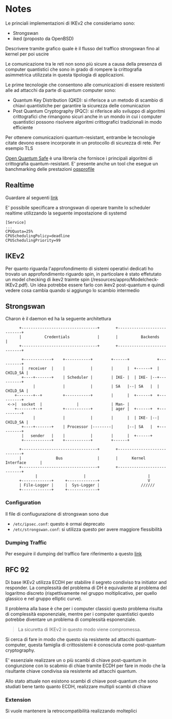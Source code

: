 # Notes

Le princiali implementazioni di IKEv2 che consideriamo sono:

- Strongswan
- iked (proposto da OpenBSD)

Descrivere tramite grafico quale è il flusso del traffico strongswan fino al
kernel per poi uscire 



Le comunicazione tra le reti non sono più sicure a causa della presenza di
computer quantistici che sono in grado di rompere la crittografia asimmetrica
utilizzata in questa tipologia di applicazioni.

Le prime tecnologie che consentono alle comunicazioni di essere resistenti alle
ad attacchi da parte di quantum computer sono:

- Quantum Key Distribution (QKD): si riferisce a un metodo di scambio di chiavi quantistiche per garantire la sicurezza delle comunicazion
- Post Quantum Cryptography (PQC):  si riferisce allo sviluppo di algoritmi crittografici che rimangono sicuri anche in un mondo in cui i computer quantistici possono risolvere algoritmi crittografici tradizionali in modo efficiente

Per ottenere comunicazioni quantum-resistant, entrambe le tecnologie citate devono essere 
incorporate in un protocollo di sicurezza di rete. Per esempio TLS



[Open Quantum Safe](https://openquantumsafe.org) è una libreria che fornisce i principali algoritmi di
crittografia quantum-resistant. E' presente anche un tool che esegue un
banchmarking delle prestazioni [oqsprofile](https://github.com/open-quantum-safe/profiling?tab=readme-ov-file)




## Realtime

Guardare al seguenti [link](https://access.redhat.com/documentation/it-it/red_hat_enterprise_linux_for_real_time/7/html/tuning_guide/chap-realtime-specific_tuning)

E' possibile specificare a strongswan di operare tramite lo scheduler realtime
utilizzando la seguente impostazione di systemd 
```
[Service]
...
CPUQuota=25%
CPUSchedulingPolicy=deadline
CPUSchedulingPriority=99
```

## IKEv2

Per quanto riguarda l'approfondimento di sistemi operativi dedicati ho trovato
un approfondimento riguardo spin, in particolare è stato effetutato un model
checking di ikev2 traimte spin (/resources/appro/Modelcheck-IKEv2.pdf).
Un idea potrebbe essere farlo con ikev2 post-quantum e quindi vedere cosa cambia
quando si aggiungo lo scambio intermedio

## Strongswan

Charon è il daemon ed ha la seguente architettura
```
      +---------------------------------+       +----------------------------+
      |          Credentials            |       |          Backends          |
      +---------------------------------+       +----------------------------+

       +------------+    +-----------+        +------+            +----------+
       |  receiver  |    |           |        |      |  +------+  | CHILD_SA |
       +----+-------+    | Scheduler |        | IKE- |  | IKE- |--+----------+
            |            |           |        | SA   |--| SA   |  | CHILD_SA |
    +-------+--+         +-----------+        |      |  +------+  +----------+
 <->|  socket  |               |              | Man- |
    +-------+--+         +-----------+        | ager |  +------+  +----------+
            |            |           |        |      |  | IKE- |--| CHILD_SA |
       +----+-------+    | Processor |--------|      |--| SA   |  +----------+
       |   sender   |    |           |        |      |  +------+
       +------------+    +-----------+        +------+

      +---------------------------------+       +----------------------------+
      |               Bus               |       |      Kernel Interface      |
      +---------------------------------+       +----------------------------+
             |                    |                           |
      +-------------+     +-------------+                     V
      | File-Logger |     |  Sys-Logger |                  //////
      +-------------+     +-------------+
```

### Configuration

Il file di confiugurazione di strongswan sono due

- `/etc/ipsec.conf`: questo è ormai deprecato
- `/etc/strongswan.conf`: si utilizza questo per avere maggiore flessibilità


### Dumping Traffic 

Per eseguire il dumping del traffico fare riferimento a questo [link](https://docs.strongswan.org/docs/5.9/install/trafficDumps.html)


## RFC 92

Di base IKEv2 utilizza ECDH per stabilire il segreto condiviso tra initiator
and responder. La complessità del problema di DH è equivalente al problema del
logaritmo discreto (rispettivamente nel gruppo moltiplicativo, per quello
glassico e nel gruppo elliptic curve).

Il problema alla base è che per i computer classici questo problema risulta di
complessità esponenziale, mentre per i computer quantistici questo potrebbe
diventare un problema di complessità esponenziale.

> La sicuretta di IKEv2 in questo modo viene compromessa.

Si cerca di fare in modo che questo sia resistente ad attacchi quantum-computer,
questa famiglia di crittosistemi è conosciuta come post-quantum cryptography.

E' essenziale realizzare un o più scambi di chiave post-quantum in congiunzione
con lo scabmio di chiae tramite ECDH per fare in modo che la risultante chiave
condivisa sia resistente ad attacchi quantum. 

Allo stato attuale non esistono scambi di chiave post-quantum che sono studiati
bene tanto quanto ECDH, realizzare multipli scambi di chiave 



### Extension

Si vuole mantenere la retrocompatibilità realizzando molteplici 
